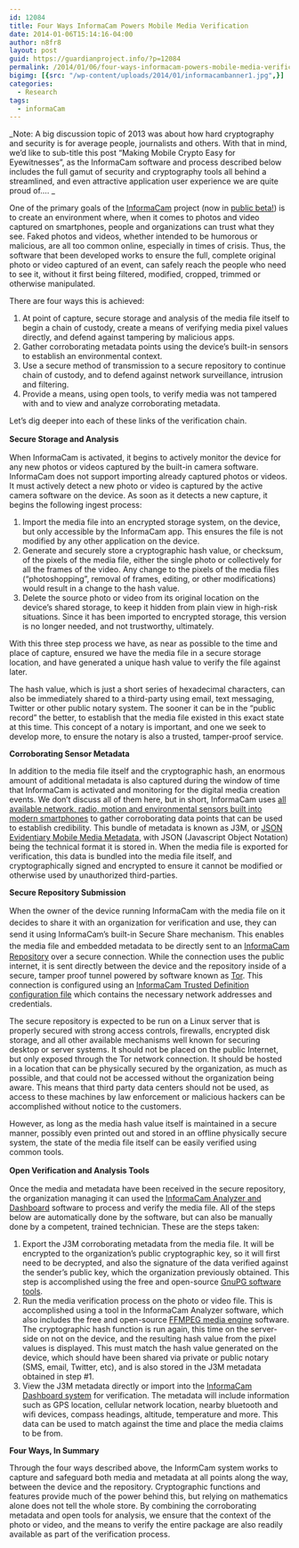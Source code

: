```yaml
---
id: 12084
title: Four Ways InformaCam Powers Mobile Media Verification
date: 2014-01-06T15:14:16-04:00
author: n8fr8
layout: post
guid: https://guardianproject.info/?p=12084
permalink: /2014/01/06/four-ways-informacam-powers-mobile-media-verification/
bigimg: [{src: "/wp-content/uploads/2014/01/informacambanner1.jpg",}]
categories:
  - Research
tags:
  - informaCam
---
```

_Note: A big discussion topic of 2013 was about how hard cryptography and security is for average people, journalists and others. With that in mind, we’d like to sub-title this post “Making Mobile Crypto Easy for Eyewitnesses”, as the InformaCam software and process described below includes the full gamut of security and cryptography tools all behind a streamlined, and even attractive application user experience we are quite proud of…. _

One of the primary goals of the [InformaCam](https://guardianproject.info/informa) project (now in [public beta!](https://guardianproject.info/informa)) is to create an environment where, when it comes to photos and video captured on smartphones, people and organizations can trust what they see. Faked photos and videos, whether intended to be humorous or malicious, are all too common online, especially in times of crisis. Thus, the software that been developed works to ensure the full, complete original photo or video captured of an event, can safely reach the people who need to see it, without it first being filtered, modified, cropped, trimmed or otherwise manipulated.

There are four ways this is achieved:

  1. At point of capture, secure storage and analysis of the media file itself to begin a chain of custody, create a means of verifying media pixel values directly, and defend against tampering by malicious apps.
  2. Gather corroborating metadata points using the device’s built-in sensors to establish an environmental context.
  3. Use a secure method of transmission to a secure repository to continue chain of custody, and to defend against network surveillance, intrusion and filtering.
  4. Provide a means, using open tools, to verify media was not tampered with and to view and analyze corroborating metadata.

Let’s dig deeper into each of these links of the verification chain.

<strong style="line-height: 1.5em;">Secure Storage and Analysis</strong>

When InformaCam is activated, it begins to actively monitor the device for any new photos or videos captured by the built-in camera software. InformaCam does not support importing already captured photos or videos. It must actively detect a new photo or video is captured by the active camera software on the device. As soon as it detects a new capture, it begins the following ingest process:

  1. Import the media file into an encrypted storage system, on the device, but only accessible by the InformaCam app. This ensures the file is not modified by any other application on the device.
  2. Generate and securely store a cryptographic hash value, or checksum, of the pixels of the media file, either the single photo or collectively for all the frames of the video. Any change to the pixels of the media files (“photoshopping”, removal of frames, editing, or other modifications) would result in a change to the hash value.
  3. Delete the source photo or video from its original location on the device’s shared storage, to keep it hidden from plain view in high-risk situations. Since it has been imported to encrypted storage, this version is no longer needed, and not trustworthy, ultimately.

With this three step process we have, as near as possible to the time and place of capture, ensured we have the media file in a secure storage location, and have generated a unique hash value to verify the file against later.

The hash value, which is just a short series of hexadecimal characters, can also be immediately shared to a third-party using email, text messaging, Twitter or other public notary system. The sooner it can be in the “public record” the better, to establish that the media file existed in this exact state at this time. This concept of a notary is important, and one we seek to develop more, to ensure the notary is also a trusted, tamper-proof service.

**Corroborating Sensor Metadata**

In addition to the media file itself and the cryptographic hash, an enormous amount of additional metadata is also captured during the window of time that InformaCam is activated and monitoring for the digital media creation events. We don’t discuss all of them here, but in short, InformaCam uses [all available network, radio, motion and environmental sensors built into modern smartphones](http://developer.android.com/guide/topics/sensors/sensors_overview.html) to gather corroborating data points that can be used to establish credibility. This bundle of metadata is known as J3M, or [JSON Evidentiary Mobile Media Metadata](https://dev.guardianproject.info/projects/informacam/wiki/JSON_Mobile_Media_Metadata_(J3M)), with JSON (Javascript Object Notation) being the technical format it is stored in. When the media file is exported for verification, this data is bundled into the media file itself, and cryptographically signed and encrypted to ensure it cannot be modified or otherwise used by unauthorized third-parties.

**Secure Repository Submission**

<span style="line-height: 1.5em;">When the owner of the device running InformaCam with the media file on it decides to share it with an organization for verification and use, they can send it using InformaCam’s built-in Secure Share mechanism. This enables the media file and embedded metadata to be d</span>irectly sent to an [InformaCam Repository](https://github.com/guardianproject/InformaRepo) over a secure connection. While the connection uses the public internet, it is sent directly between the device and the repository inside of a secure, tamper proof tunnel powered by software known as [Tor](https://torproject.org). This connection is configured using an [InformaCam Trusted Definition configuration file](https://dev.guardianproject.info/projects/informacam/wiki/InformaCam_Trusted_Destination_(ICTD)) which contains the necessary network addresses and credentials.

The secure repository is expected to be run on a Linux server that is properly secured with strong access controls, firewalls, encrypted disk storage, and all other available mechanisms well known for securing desktop or server systems. It should not be placed on the public Internet, but only exposed through the Tor network connection. It should be hosted in a location that can be physically secured by the organization, as much as possible, and that could not be accessed without the organization being aware. This means that third party data centers should not be used, as access to these machines by law enforcement or malicious hackers can be accomplished without notice to the customers.

However, as long as the media hash value itself is maintained in a secure manner, possibly even printed out and stored in an offline physically secure system, the state of the media file itself can be easily verified using common tools.

<strong style="line-height: 1.5em;">Open Verification and Analysis Tools</strong>

Once the media and metadata have been received in the secure repository, the organization managing it can used the [InformaCam Analyzer and Dashboard](https://guardianproject.info/informa) software to process and verify the media file. All of the steps below are automatically done by the software, but can also be manually done by a competent, trained technician. These are the steps taken:

  1. Export the J3M corroborating metadata from the media file. It will be encrypted to the organization’s public cryptographic key, so it will first need to be decrypted, and also the signature of the data verified against the sender’s public key, which the organization previously obtained. This step is accomplished using the free and open-source [GnuPG software tools](http://gnupg.org).
  2. Run the media verification process on the photo or video file. This is accomplished using a tool in the InformaCam Analyzer software, which also includes the free and open-source [FFMPEG media engine](http://www.ffmpeg.org/) software. The cryptographic hash function is run again, this time on the server-side on not on the device, and the resulting hash value from the pixel values is displayed. This must match the hash value generated on the device, which should have been shared via private or public notary (SMS, email, Twitter, etc), and is also stored in the J3M metadata obtained in step #1.
  3. View the J3M metadata directly or import into the [InformaCam Dashboard system](https://j3m.info/submission/1110ca88837d710d9c43d49f48afce0b/) for verification. The metadata will include information such as GPS location, cellular network location, nearby bluetooth and wifi devices, compass headings, altitude, temperature and more. This data can be used to match against the time and place the media claims to be from.

**Four Ways, In Summary**

Through the four ways described above, the InformCam system works to capture and safeguard both media and metadata at all points along the way, between the device and the repository. Cryptographic functions and features provide much of the power behind this, but relying on mathematics alone does not tell the whole store. By combining the corroborating metadata and open tools for analysis, we ensure that the context of the photo or video, and the means to verify the entire package are also readily available as part of the verification process.